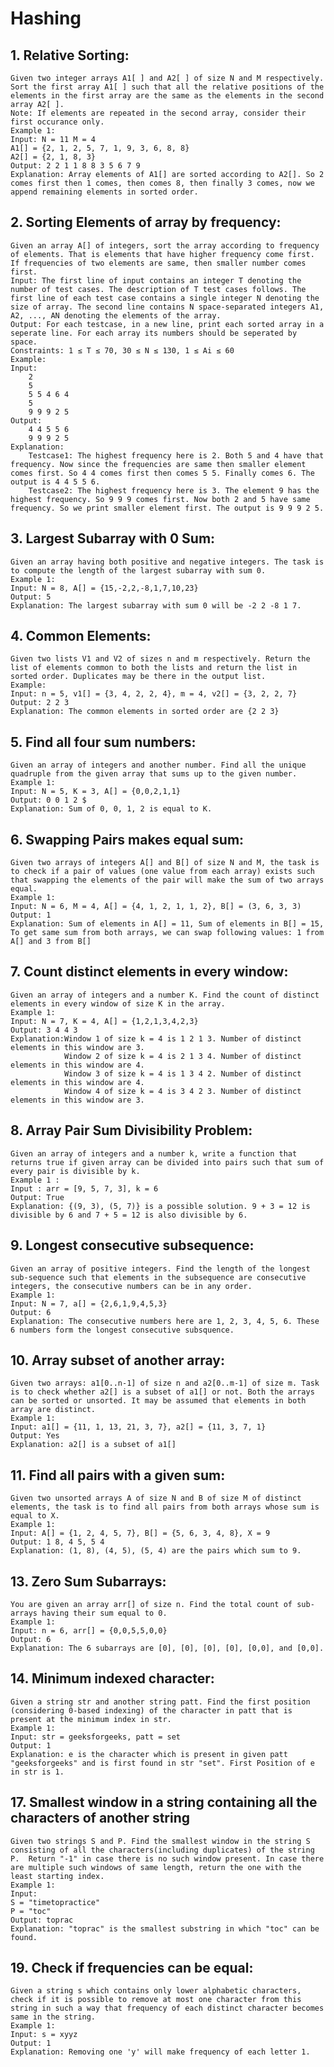 # Hashing

## 1. Relative Sorting:
    Given two integer arrays A1[ ] and A2[ ] of size N and M respectively. Sort the first array A1[ ] such that all the relative positions of the elements in the first array are the same as the elements in the second array A2[ ].
    Note: If elements are repeated in the second array, consider their first occurance only.
    Example 1: 
    Input: N = 11 M = 4
    A1[] = {2, 1, 2, 5, 7, 1, 9, 3, 6, 8, 8}
    A2[] = {2, 1, 8, 3}
    Output: 2 2 1 1 8 8 3 5 6 7 9
    Explanation: Array elements of A1[] are sorted according to A2[]. So 2 comes first then 1 comes, then comes 8, then finally 3 comes, now we append remaining elements in sorted order.

## 2. Sorting Elements of array by frequency:
    Given an array A[] of integers, sort the array according to frequency of elements. That is elements that have higher frequency come first. If frequencies of two elements are same, then smaller number comes first.
    Input: The first line of input contains an integer T denoting the number of test cases. The description of T test cases follows. The first line of each test case contains a single integer N denoting the size of array. The second line contains N space-separated integers A1, A2, ..., AN denoting the elements of the array.
    Output: For each testcase, in a new line, print each sorted array in a seperate line. For each array its numbers should be seperated by space.
    Constraints: 1 ≤ T ≤ 70, 30 ≤ N ≤ 130, 1 ≤ Ai ≤ 60 
    Example:
    Input:
        2
        5
        5 5 4 6 4
        5
        9 9 9 2 5
    Output:
        4 4 5 5 6
        9 9 9 2 5
    Explanation:
        Testcase1: The highest frequency here is 2. Both 5 and 4 have that frequency. Now since the frequencies are same then smaller element comes first. So 4 4 comes first then comes 5 5. Finally comes 6. The output is 4 4 5 5 6.
        Testcase2: The highest frequency here is 3. The element 9 has the highest frequency. So 9 9 9 comes first. Now both 2 and 5 have same frequency. So we print smaller element first. The output is 9 9 9 2 5.
    
## 3. Largest Subarray with 0 Sum:
    Given an array having both positive and negative integers. The task is to compute the length of the largest subarray with sum 0.
    Example 1:
    Input: N = 8, A[] = {15,-2,2,-8,1,7,10,23}
    Output: 5
    Explanation: The largest subarray with sum 0 will be -2 2 -8 1 7.

## 4. Common Elements:
    Given two lists V1 and V2 of sizes n and m respectively. Return the list of elements common to both the lists and return the list in sorted order. Duplicates may be there in the output list.
    Example:
    Input: n = 5, v1[] = {3, 4, 2, 2, 4}, m = 4, v2[] = {3, 2, 2, 7}
    Output: 2 2 3
    Explanation: The common elements in sorted order are {2 2 3}

## 5. Find all four sum numbers:
    Given an array of integers and another number. Find all the unique quadruple from the given array that sums up to the given number.
    Example 1:
    Input: N = 5, K = 3, A[] = {0,0,2,1,1}
    Output: 0 0 1 2 $
    Explanation: Sum of 0, 0, 1, 2 is equal to K.

## 6. Swapping Pairs makes equal sum:
    Given two arrays of integers A[] and B[] of size N and M, the task is to check if a pair of values (one value from each array) exists such that swapping the elements of the pair will make the sum of two arrays equal.
    Example 1:
    Input: N = 6, M = 4, A[] = {4, 1, 2, 1, 1, 2}, B[] = (3, 6, 3, 3)
    Output: 1
    Explanation: Sum of elements in A[] = 11, Sum of elements in B[] = 15, To get same sum from both arrays, we can swap following values: 1 from A[] and 3 from B[]

## 7. Count distinct elements in every window:
    Given an array of integers and a number K. Find the count of distinct elements in every window of size K in the array.
    Example 1:
    Input: N = 7, K = 4, A[] = {1,2,1,3,4,2,3}
    Output: 3 4 4 3
    Explanation:Window 1 of size k = 4 is 1 2 1 3. Number of distinct elements in this window are 3. 
                Window 2 of size k = 4 is 2 1 3 4. Number of distinct elements in this window are 4.
                Window 3 of size k = 4 is 1 3 4 2. Number of distinct elements in this window are 4.
                Window 4 of size k = 4 is 3 4 2 3. Number of distinct elements in this window are 3.

## 8. Array Pair Sum Divisibility Problem:
    Given an array of integers and a number k, write a function that returns true if given array can be divided into pairs such that sum of every pair is divisible by k.
    Example 1 : 
    Input : arr = [9, 5, 7, 3], k = 6
    Output: True
    Explanation: {(9, 3), (5, 7)} is a possible solution. 9 + 3 = 12 is divisible by 6 and 7 + 5 = 12 is also divisible by 6.

## 9. Longest consecutive subsequence:
    Given an array of positive integers. Find the length of the longest sub-sequence such that elements in the subsequence are consecutive integers, the consecutive numbers can be in any order.
    Example 1:
    Input: N = 7, a[] = {2,6,1,9,4,5,3}
    Output: 6
    Explanation: The consecutive numbers here are 1, 2, 3, 4, 5, 6. These 6 numbers form the longest consecutive subsquence.

## 10. Array subset of another array:
    Given two arrays: a1[0..n-1] of size n and a2[0..m-1] of size m. Task is to check whether a2[] is a subset of a1[] or not. Both the arrays can be sorted or unsorted. It may be assumed that elements in both array are distinct.
    Example 1:
    Input: a1[] = {11, 1, 13, 21, 3, 7}, a2[] = {11, 3, 7, 1}
    Output: Yes
    Explanation: a2[] is a subset of a1[]

## 11. Find all pairs with a given sum:
    Given two unsorted arrays A of size N and B of size M of distinct elements, the task is to find all pairs from both arrays whose sum is equal to X.
    Example 1:
    Input: A[] = {1, 2, 4, 5, 7}, B[] = {5, 6, 3, 4, 8}, X = 9 
    Output: 1 8, 4 5, 5 4
    Explanation: (1, 8), (4, 5), (5, 4) are the pairs which sum to 9.

## 13. Zero Sum Subarrays:
    You are given an array arr[] of size n. Find the total count of sub-arrays having their sum equal to 0.
    Example 1:
    Input: n = 6, arr[] = {0,0,5,5,0,0}
    Output: 6
    Explanation: The 6 subarrays are [0], [0], [0], [0], [0,0], and [0,0].

## 14. Minimum indexed character:
    Given a string str and another string patt. Find the first position (considering 0-based indexing) of the character in patt that is present at the minimum index in str.
    Example 1:
    Input: str = geeksforgeeks, patt = set
    Output: 1
    Explanation: e is the character which is present in given patt "geeksforgeeks" and is first found in str "set". First Position of e in str is 1. 

## 17. Smallest window in a string containing all the characters of another string
    Given two strings S and P. Find the smallest window in the string S consisting of all the characters(including duplicates) of the string P.  Return "-1" in case there is no such window present. In case there are multiple such windows of same length, return the one with the least starting index. 
    Example 1:
    Input:
    S = "timetopractice"
    P = "toc"
    Output: toprac
    Explanation: "toprac" is the smallest substring in which "toc" can be found.

## 19. Check if frequencies can be equal:
    Given a string s which contains only lower alphabetic characters, check if it is possible to remove at most one character from this string in such a way that frequency of each distinct character becomes same in the string.
    Example 1:
    Input: s = xyyz
    Output: 1 
    Explanation: Removing one 'y' will make frequency of each letter 1.